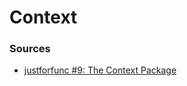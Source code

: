 # Context

### Sources

- [justforfunc #9: The Context Package](https://www.youtube.com/watch?v=LSzR0VEraWw)
